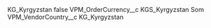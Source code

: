 <?xml version="1.0" encoding="UTF-8"?>
<CustomMetadata xmlns="http://soap.sforce.com/2006/04/metadata" xmlns:xsi="http://www.w3.org/2001/XMLSchema-instance" xmlns:xsd="http://www.w3.org/2001/XMLSchema">
    <label>KG_Kyrgyzstan</label>
    <protected>false</protected>
    <values>
        <field>VPM_OrderCurrency__c</field>
        <value xsi:type="xsd:string">KGS_Kyrgyzstan Som</value>
    </values>
    <values>
        <field>VPM_VendorCountry__c</field>
        <value xsi:type="xsd:string">KG_Kyrgyzstan</value>
    </values>
</CustomMetadata>
